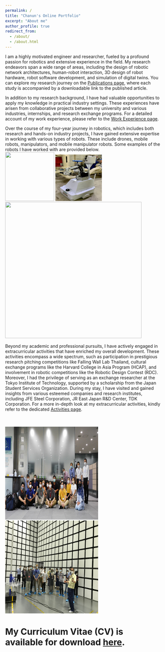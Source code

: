 ```yaml
---
permalink: /
title: "Chanun's Online Portfolio"
excerpt: "About me"
author_profile: true
redirect_from: 
  - /about/
  - /about.html
---
```

I am a highly motivated engineer and researcher, fueled by a profound passion for robotics and extensive experience in the field. My research endeavors span a wide range of areas, including the design of robotic network architectures, human-robot interaction, 3D design of robot hardware, robot software development, and simulation of digital twins. You can explore my research journey on the [Publications page](/publications), where each study is accompanied by a downloadable link to the published article.

In addition to my research background, I have had valuable opportunities to apply my knowledge in practical industry settings. These experiences have arisen from collaborative projects between my university and various industries, internships, and research exchange programs. For a detailed account of my work experience, please refer to the [Work Experience page](/experience).

Over the course of my four-year journey in robotics, which includes both research and hands-on industry projects, I have gained extensive expertise in working with various types of robots. These include drones, mobile robots, manipulators, and mobile manipulator robots. Some examples of the robots I have worked with are provided below. <br/> <img src='/images/about_images/manipulator5.gif' width='158' height='158'> <img src='/images/about_images/mobilemani2.jpg' width='150' height='150'> <img src='/images/about_images/drone1.gif' width='440' height='440'>

Beyond my academic and professional pursuits, I have actively engaged in extracurricular activities that have enriched my overall development. These activities encompass a wide spectrum, such as participation in prestigious research pitching competitions like Falling Wall Lab Thailand, cultural exchange programs like the Harvard College in Asia Program (HCAP), and involvement in robotic competitions like the Robotic Design Contest (RDC). Moreover, I had the privilege of serving as an exchange researcher at the Tokyo Institute of Technology, supported by a scholarship from the Japan Student Services Organization. During my stay, I have visited and gained insights from various esteemed companies and research institutes, including JFE Steel Corporation, JR East Japan R&D Center, TDK Corporation. 
For a more in-depth look at my extracurricular activities, kindly refer to the dedicated [Activities page](/activities).

<br/><br/> <img src='/images/about_images/site1.JPG' width='300' height='300'> <img src='/images/projects_images/tokyo5.jpg' width='300' height='300'>

# My Curriculum Vitae (CV) is available for download [here](/files/Setthibhak-CV-Oct2023.pdf).
